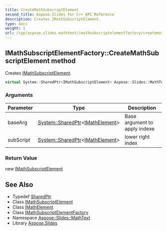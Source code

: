 ```yaml
---
title: CreateMathSubscriptElement
second_title: Aspose.Slides for C++ API Reference
description: Creates IMathSubscriptElement.
type: docs
weight: 1
url: /cpp/aspose.slides.mathtext/imathsubscriptelementfactory/createmathsubscriptelement/
---
```

## IMathSubscriptElementFactory::CreateMathSubscriptElement method


Creates [IMathSubscriptElement](../../imathsubscriptelement/).

```cpp
virtual System::SharedPtr<IMathSubscriptElement> Aspose::Slides::MathText::IMathSubscriptElementFactory::CreateMathSubscriptElement(System::SharedPtr<IMathElement> baseArg, System::SharedPtr<IMathElement> subScript)=0
```


### Arguments

| Parameter | Type | Description |
| --- | --- | --- |
| baseArg | [System::SharedPtr](../../../system/sharedptr/)\<[IMathElement](../../imathelement/)\> | Base argument to apply indexe |
| subScript | [System::SharedPtr](../../../system/sharedptr/)\<[IMathElement](../../imathelement/)\> | lower right index |

### Return Value

new [IMathSubscriptElement](../../imathsubscriptelement/)

## See Also

* Typedef [SharedPtr](../../../system/sharedptr/)
* Class [IMathSubscriptElement](../../imathsubscriptelement/)
* Class [IMathElement](../../imathelement/)
* Class [IMathSubscriptElementFactory](../)
* Namespace [Aspose::Slides::MathText](../../)
* Library [Aspose.Slides](../../../)
